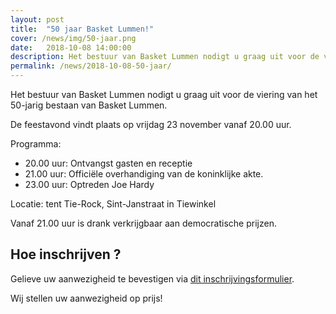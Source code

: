 ```yaml
---
layout: post
title:  "50 jaar Basket Lummen!"
cover: /news/img/50-jaar.png
date:   2018-10-08 14:00:00
description: Het bestuur van Basket Lummen nodigt u graag uit voor de viering van het 50-jarig bestaan van Basket Lummen.
permalink: /news/2018-10-08-50-jaar/
---
```


Het bestuur van Basket Lummen nodigt u graag uit voor de viering van het 50-jarig bestaan van Basket Lummen.

De feestavond vindt plaats op vrijdag 23 november vanaf 20.00 uur.

Programma:

* 20.00 uur: Ontvangst gasten en receptie
* 21.00 uur: Officiële overhandiging van de koninklijke akte.
* 23.00 uur: Optreden Joe Hardy

Locatie: tent Tie-Rock, Sint-Janstraat in Tiewinkel

Vanaf 21.00 uur is drank verkrijgbaar aan democratische prijzen.

## Hoe inschrijven ?

Gelieve uw aanwezigheid te bevestigen via [dit inschrijvingsformulier](https://docs.google.com/forms/d/e/1FAIpQLScyxLjhFE2zd5jtykkh8bX-5iw1dGbI9MIiBXSCF6dccgXxdw/viewform?c=0&w=1).

Wij stellen uw aanwezigheid op prijs!

